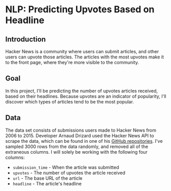 # NLP: Predicting Upvotes Based on Headline
## Introduction
Hacker News is a community where users can submit articles, and other users can upvote those articles. The articles with the most upvotes make it to the front page, where they're more visible to the community.
## Goal
In this project, I'll be predicting the number of upvotes articles received, based on their headlines. Because upvotes are an indicator of popularity, I'll discover which types of articles tend to be the most popular.
## Data

The data set consists of submissions users made to Hacker News from 2006 to 2015. Developer Arnaud Drizard used the Hacker News API to scrape the data, which can be found in one of his [GitHub repositories](https://github.com/arnauddri/hn). I've sampled 3000 rows from the data randomly, and removed all of the extraneous columns. I will solely be working with the following four columns:

* `submission_time` - When the article was submitted
* `upvotes` - The number of upvotes the article received
* `url` - The base URL of the article
* `headline` - The article's headline
